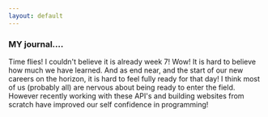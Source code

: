 ```yaml
---
layout: default
---
```

### MY journal....

Time flies! I couldn't believe it is already week 7! Wow! It is hard to believe
how much we have learned. And as end near, and the start of our new careers on
the horizon, it is hard to feel fully ready for that day! I think most of us (probably all)
are nervous about being ready to enter the field. However recently working with these API's and building websites from scratch have improved our self confidence in programming!

